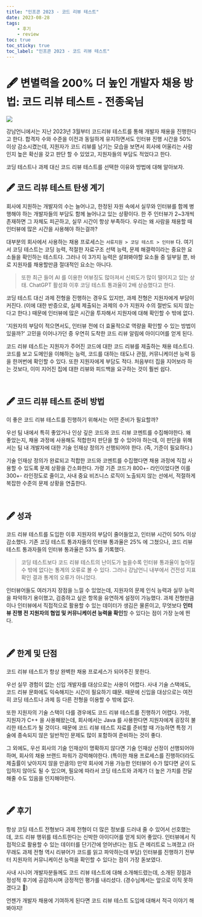 ```yaml
---
title: "인프콘 2023 - 코드 리뷰 테스트"
date: 2023-08-28
tags:
    - 후기
    - review
toc: true
toc_sticky: true
toc_label: "인프콘 2023 - 코드 리뷰 테스트"
---
```


# 🖋️ 변별력을 200% 더 높인 개발자 채용 방법: 코드 리뷰 테스트 - 전종욱님

![](https://i.imgur.com/rieipH9.png)

강남언니에서는 지난 2023년 3월부터 코드리뷰 테스트를 통해 개발자 채용을 진행한다고 한다.
합격자 수와 수준을 이전과 동일하게 유지하면서도 인터뷰 진행 시간을 50% 이상 감소시켰는데,
지원자가 코드 리뷰를 남기는 모습을 보면서 회사에 어울리는 사람인지 높은 확신을 갖고 판단 할 수 있었고,
지원자들의 부담도 적었다고 한다.

코딩 테스트나 과제 대신 코드 리뷰 테스트를 선택한 이유와 방법에 대해 알아보자.

## 🖋️ 코드 리뷰 테스트 탄생 계기

회사에 지원하는 개발자의 수는 늘어나고, 한정된 자원 속에서 실무와 인터뷰를 함께 병행해야 하는 개발자들의 부담도 함께 늘어나고 있는 상황이다.
한 주 인터뷰가 2~3개씩 존재하면 그 자체도 피곤하고, 실무 시간이 항상 부족하다.
우리는 왜 사람을 채용할 때 인터뷰에 많은 시간을 사용해야 하는걸까?

대부분의 회사에서 사용하는 채용 프로세스는 `서류지원 > 코딩 테스트 > 인터뷰` 다.
여기서 코딩 테스트는 코딩 능력, 적절한 자료구조 선택 능력, 문제 해결력이라는 중요한 요소들을 확인하는 테스트다.
그러나 이 3가지 능력은 살펴봐야할 요소들 중 일부일 뿐, 바로 지원자를 채용할만큼 절대적인 요소는 아니다.

> 또한 최근 들어 AI 를 이용한 어뷰징도 많아져서 신뢰도가 많이 떨어지고 있는 상태.
> ChatGPT 활성화 이후 코딩 테스트 통과율이 2배 상승했다고 한다.

코딩 테스트 대신 과제 전형을 진행하는 경우도 있지만, 과제 전형은 지원자에게 부담이 커진다.
(이에 대한 반증으로, 실제 제출되는 과제의 수가 지원자 수의 절반도 되지 않는다고 한다.)
때문에 인터뷰에 많은 시간을 투자해서 지원자에 대해 확인할 수 밖에 없다.

'지원자의 부담이 적으면서도, 인터뷰 전에 더 효율적으로 역량을 확인할 수 있는 방법이 있을까?'
고민을 이어나가던 중 우연히 도착한 코드 리뷰 알림에 아이디어를 얻게 된다.

코드 리뷰 테스트는 지원자가 주어진 코드에 대한 코드 리뷰를 제출하는 채용 테스트다.
코드를 보고 도메인을 이해하는 능력, 코드를 대하는 태도나 관점, 커뮤니케이션 능력 등을 한꺼번에 확인할 수 있다.
또한 지원자에게 부담도 적다. 처음부터 집을 지어보라 하는 것보다, 이미 지어진 집에 대한 리뷰와 피드백을 요구하는 것이 훨씬 쉽다.

<br>

## 🖋️ 코드 리뷰 테스트 준비 방법

이 좋은 코드 리뷰 테스트를 진행하기 위해서는 어떤 준비가 필요할까?

우선 팀 내에서 특히 좋았거나 인상 깊은 코드와 코드 리뷰 코멘트를 수집해야한다.
왜 좋았는지, 채용 과정에 사용해도 적합한지 판단을 할 수 있어야 하는데,
이 판단을 위해서는 팀 내 개발자에 대한 기술 인재상 정의가 선행되어야 한다. (즉, 기준이 필요하다.)

기술 인재상 정의가 완료되고 적합한 코드와 코멘트를 수집했다면
채용 과정에 직접 사용할 수 있도록 문제 상황을 간소화한다.
가령 기존 코드가 800+- 라인이었다면 이를 300+- 라인정도로 줄이고,
사내 중요 비즈니스 로직이 노출되지 않는 선에서, 적절하게 복잡한 수준의 문제 상황을 연출한다.

<br>

## 🖋️ 성과

코드 리뷰 테스트를 도입한 이후 지원자의 부담이 줄어들었고, 인터뷰 시간이 50% 이상 감소했다.
기존 코딩 테스트 통과자들의 인터뷰 통과율은 25% 에 그쳤으나, 코드 리뷰 테스트 통과자들의 인터뷰 통과율은 53% 를 기록했다.

> 코딩 테스트보다 코드 리뷰 테스트의 난이도가 높을수록 인터뷰 통과율이 높아질 수 밖에 없다는 통계의 오류로 볼 수 있다.
> 그러나 강남언니 내부에서 건전성 지표 확인 결과 통계의 오류가 아니었다.

인터뷰어들도 여러가지 장점을 느낄 수 있었는데, 지원자의 문제 인식 능력과 실무 능력을 파악하기 용이했고,
검증하고 싶은 항목을 유연하게 설정이 가능했다. 
과제 전형만큼이나 인터뷰에서 직접적으로 활용할 수 있는 데이터가 생김은 물론이고,
무엇보다 **인터뷰 진행 전 지원자의 협업 및 커뮤니케이션 능력을 확인**할 수 있다는 점이 가장 눈에 띈다.

<br>

## 🖋️ 한계 및 단점

코드 리뷰 테스트가 항상 완벽한 채용 프로세스가 되어주진 못한다.

우선 실무 경험이 없는 신입 개발자를 대상으로는 사용이 어렵다. 사내 기술 스택에도, 코드 리뷰 문화에도 익숙해지는 시간이 필요하기 떄문.
때문에 신입을 대상으로는 여전히 코딩 테스트나 과제 등 다른 전형을 이용할 수 밖에 없다.

또한 지원자의 기술 스택이 다를 경우에도 코드 리뷰 테스트를 진행하기 어렵다.
가령, 지원자가 C++ 을 사용해왔는데, 회사에서는 Java 를 사용한다면 지원자에게 굉장히 불리한 테스트가 될 것이다.
때문에 코드 리뷰 테스트 자료를 준비할 때 가능하면 특정 기술에 종속되지 않은 일반적인 문제도 많이 포함하여 준비하는 것이 좋다.

그 외에도, 우선 회사의 기술 인재상이 명확하지 않다면 기술 인재상 선정이 선행되어야 하며,
회사의 채용 브랜드 파워가 강력해야한다. (특이한 채용 프로세스를 진행하더라도 제출률이 낮아지지 않을 만큼의)
만약 회사에 가용 가능한 인터뷰어 수가 많다면 굳이 도입하지 않아도 될 수 있으며, 
필요에 따라서 코딩 테스트와 과제가 더 높은 가치를 전달해줄 수도 있음을 인지해야한다.

<br>

## 🖋️ 후기

항상 코딩 테스트 전형보다 과제 전형이 더 많은 정보를 드러내 줄 수 있어서 선호했는데,
코드 리뷰 행위를 테스트한다는 신박한 아이디어를 얻게 되어 좋았다.
인터뷰에서 직접적으로 활용할 수 있는 데이터를 단기간에 얻어낸다는 점도 큰 메리트로 느껴졌고
(아무래도 과제 전형 역시 리뷰어가 코드를 읽고 파악하는데 부담)
인터뷰를 진행하기 전부터 지원자의 커뮤니케이션 능력을 확인할 수 있다는 점이 가장 돋보였다.

사내 시니어 개발자분들께도 코드 리뷰 테스트에 대해 소개해드렸는데, 소개된 장점과 정성적 후기에 공감하시며 긍정적인 평가를 내리셨다.
(경수님께서는 앞으로 이직 못하겠다고 🤣)

언젠가 개발자 채용에 기여하게 된다면 코드 리뷰 테스트 도입에 대해서 적극 이야기 해봐야지!
